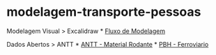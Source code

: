 # modelagem-transporte-pessoas

Modelagem Visual > Excalidraw
    * [Fluxo de Modelagem](https://excalidraw.com/#room=632382fc20b6164ae008,cX3ULtewpWHYUYU0tkRGSQ)

Dados Abertos > ANTT
    * [ANTT - Material Rodante](https://dados.antt.gov.br/dataset/material-rodante)
    * [PBH - Ferroviario](https://dados.pbh.gov.br/pt_BR/dataset/?tags=vias&_res_format_limit=0&_tags_limit=0&_organization_limit=0&res_format=PDF&organization=prodabel_pbh&tags=ferrovia) 